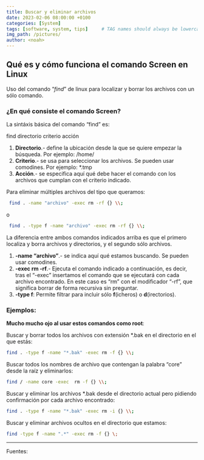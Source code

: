 ```yaml
---
title: Buscar y eliminar archivos
date: 2023-02-06 08:00:00 +0100
categories: [System]
tags: [software, system, tips]     # TAG names should always be lowercase
img_path: /pictures/
author: <noah>
---
```

## Qué es y cómo funciona el comando Screen en Linux

Uso del comando “*find*” de linux para localizar y borrar los archivos con un sólo comando. 

### ¿En qué consiste el comando Screen?

La sintáxis básica del comando “find” es:

find directorio criterio acción

1.  **Directorio**.\- define la ubicación desde la que se quiere empezar la búsqueda. Por ejemplo: /home/
2.  **Criterio**.\- se usa para seleccionar los archivos. Se pueden usar comodines. Por ejemplo: *.tmp
3.  **Acción**.\- se especifica aquí qué debe hacer el comando con los archivos que cumplan con el criterio indicado.

Para eliminar múltiples archivos del tipo que queramos:

```bash
 find . -name "archivo" -exec rm -rf {} \\;
```
o  
```bash
 find . -type f -name "archivo" -exec rm -rf {} \\;
```
La diferencia entre ambos comandos indicados arriba es que el primero localiza y borra archivos y directorios, y el segundo sólo archivos.

1.  **-name “archivo”**.\- se indica aquí qué estamos buscando. Se pueden usar comodines.
2.  **-exec rm -rf**.\- Ejecuta el comando indicado a continuación, es decir, tras el “-exec” insertamos el comando que se ejecutará con cada archivo encontrado. En este caso es “rm” con el modificador “-rf”, que significa borrar de forma recursiva sin preguntar.
3.  **-type f**: Permite filtrar para incluir sólo **f**(icheros) o **d**(irectorios).

### Ejemplos:

**Mucho mucho ojo al usar estos comandos como root**:

Buscar y borrar todos los archivos con extensión *.bak en el directorio en el que estás:
```bash
find . -type f -name "*.bak" -exec rm -f {} \\; 
```
Buscar todos los nombres de archivo que contengan la palabra “core” desde la raíz y eliminarlos:
```bash
find / -name core -exec  rm -f {} \\;
```
Buscar y eliminar los archivos *.bak desde el directorio actual pero pidiendo confirmación por cada archivo encontrado:
```bash
find . -type f -name "*.bak" -exec rm -i {} \\; 
```
Buscar y eliminar archivos ocultos en el directorio que estamos:
```bash
find -type f -name ".*" -exec rm -f {} \;
```
  
***
Fuentes:  

